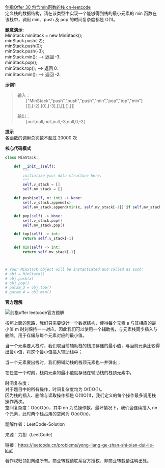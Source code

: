 [剑指Offer 30 包含min函数的栈 cn-leetcode](https://leetcode.cn/problems/bao-han-minhan-shu-de-zhan-lcof/)
<br>定义栈的数据结构，请在该类型中实现一个能够得到栈的最小元素的 min 函数在该栈中，调用 min、push 及 pop 的时间复杂度都是 O(1)。

**题意演示:**
<br>MinStack minStack = new MinStack();
<br>minStack.push(-2);
<br>minStack.push(0);
<br>minStack.push(-3);
<br>minStack.min();      --> 返回 -3.
<br>minStack.pop();
<br>minStack.top();      --> 返回 0.
<br>minStack.min();      --> 返回 -2.


**示例1**
>输入：
> <br>&emsp;&emsp;["MinStack","push","push","push","min","pop","top","min"]
> <br>&emsp;&emsp;[[],[-2],[0],[-3],[],[],[],[]]
> 
>输出：
> <br>&emsp;&emsp;[null,null,null,null,-3,null,0,-2]

**提示**
<br>各函数的调用总次数不超过 20000 次

**核心代码模式**

```python
class MinStack:

    def __init__(self):
        """
        initialize your data structure here.
        """
        self.v_stack = []
        self.mv_stack = []

    def push(self, x: int) -> None:
        self.v_stack.append(x)
        self.mv_stack.append(min(x, self.mv_stack[-1]) if self.mv_stack else x)

    def pop(self) -> None:
        self.v_stack.pop()
        self.mv_stack.pop()

    def top(self) -> int:
        return self.v_stack[-1]

    def min(self) -> int:
        return self.mv_stack[-1]



# Your MinStack object will be instantiated and called as such:
# obj = MinStack()
# obj.push(x)
# obj.pop()
# param_3 = obj.top()
# param_4 = obj.min()
```

**官方题解**

![剑指offer leetcode官方题解](C:/Users/JayDW/Desktop/jianzhi_30.gif)

按照上面的思路，我们只需要设计一个数据结构，使得每个元素 a 与其相应的最小值 m 时刻保持一一对应。因此我们可以使用一个辅助栈，与元素栈同步插入与删除，用于存储与每个元素对应的最小值。

当一个元素要入栈时，我们取当前辅助栈的栈顶存储的最小值，与当前元素比较得出最小值，将这个最小值插入辅助栈中；

当一个元素要出栈时，我们把辅助栈的栈顶元素也一并弹出；

在任意一个时刻，栈内元素的最小值就存储在辅助栈的栈顶元素中。


时间复杂度：
<br>对于题目中的所有操作，时间复杂度均为 O(1)O(1)。
<br>因为栈的插入、删除与读取操作都是 O(1)O(1)，我们定义的每个操作最多调用栈操作两次。
<br>空间复杂度：O(n)O(n)，其中 nn 为总操作数。最坏情况下，我们会连续插入 nn 个元素，此时两个栈占用的空间为 O(n)O(n)。

题解作者：LeetCode-Solution

来源：力扣（LeetCode）

链接：https://leetcode.cn/problems/yong-liang-ge-zhan-shi-xian-dui-lie-lcof

著作权归领扣网络所有。商业转载请联系官方授权，非商业转载请注明出处。
